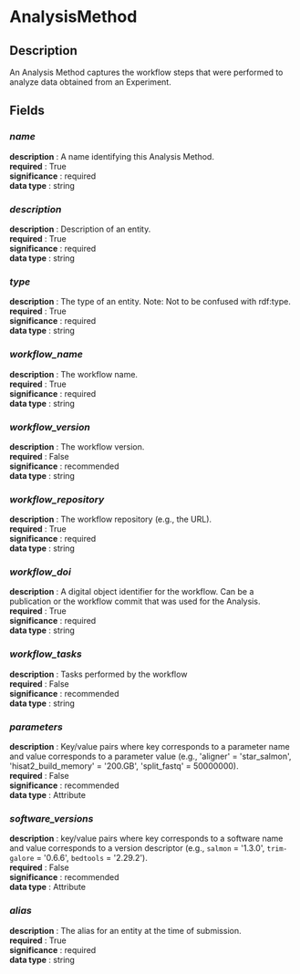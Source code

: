 # AnalysisMethod

## Description
An Analysis Method captures the workflow steps that were performed to analyze data obtained from an Experiment.

## Fields
### ***name***
**description** : A name identifying this Analysis Method.<br>
**required** : True<br>
**significance** : required<br>
**data type** : string <br>
### ***description***
**description** : Description of an entity.<br>
**required** : True<br>
**significance** : required<br>
**data type** : string <br>
### ***type***
**description** : The type of an entity. Note: Not to be confused with rdf:type.<br>
**required** : True<br>
**significance** : required<br>
**data type** : string <br>
### ***workflow_name***
**description** : The workflow name.<br>
**required** : True<br>
**significance** : required<br>
**data type** : string <br>
### ***workflow_version***
**description** : The workflow version.<br>
**required** : False<br>
**significance** : recommended<br>
**data type** : string <br>
### ***workflow_repository***
**description** : The workflow repository (e.g., the URL).<br>
**required** : True<br>
**significance** : required<br>
**data type** : string <br>
### ***workflow_doi***
**description** : A digital object identifier for the workflow. Can be a publication or the workflow commit that was used for the Analysis.<br>
**required** : True<br>
**significance** : required<br>
**data type** : string <br>
### ***workflow_tasks***
**description** : Tasks performed by the workflow<br>
**required** : False<br>
**significance** : recommended<br>
**data type** : string <br>
### ***parameters***
**description** : Key/value pairs where key corresponds to a parameter name and value corresponds to a parameter value (e.g., 'aligner' = 'star_salmon',  'hisat2_build_memory' = '200.GB', 'split_fastq' = 50000000).<br>
**required** : False<br>
**significance** : recommended<br>
**data type** : Attribute <br>
### ***software_versions***
**description** : key/value pairs where key corresponds to a software name and value corresponds to a version descriptor (e.g., `salmon` = '1.3.0', `trim-galore` = '0.6.6', `bedtools` = '2.29.2').<br>
**required** : False<br>
**significance** : recommended<br>
**data type** : Attribute <br>
### ***alias***
**description** : The alias for an entity at the time of submission.<br>
**required** : True<br>
**significance** : required<br>
**data type** : string <br>
